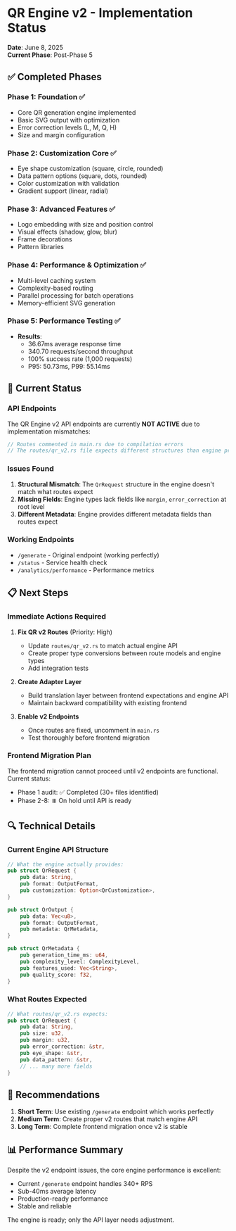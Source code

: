 # QR Engine v2 - Implementation Status

**Date**: June 8, 2025  
**Current Phase**: Post-Phase 5

## ✅ Completed Phases

### Phase 1: Foundation ✅
- Core QR generation engine implemented
- Basic SVG output with optimization
- Error correction levels (L, M, Q, H)
- Size and margin configuration

### Phase 2: Customization Core ✅
- Eye shape customization (square, circle, rounded)
- Data pattern options (square, dots, rounded)
- Color customization with validation
- Gradient support (linear, radial)

### Phase 3: Advanced Features ✅
- Logo embedding with size and position control
- Visual effects (shadow, glow, blur)
- Frame decorations
- Pattern libraries

### Phase 4: Performance & Optimization ✅
- Multi-level caching system
- Complexity-based routing
- Parallel processing for batch operations
- Memory-efficient SVG generation

### Phase 5: Performance Testing ✅
- **Results**: 
  - 36.67ms average response time
  - 340.70 requests/second throughput
  - 100% success rate (1,000 requests)
  - P95: 50.73ms, P99: 55.14ms

## 🚧 Current Status

### API Endpoints
The QR Engine v2 API endpoints are currently **NOT ACTIVE** due to implementation mismatches:

```rust
// Routes commented in main.rs due to compilation errors
// The routes/qr_v2.rs file expects different structures than engine provides
```

### Issues Found
1. **Structural Mismatch**: The `QrRequest` structure in the engine doesn't match what routes expect
2. **Missing Fields**: Engine types lack fields like `margin`, `error_correction` at root level
3. **Different Metadata**: Engine provides different metadata fields than routes expect

### Working Endpoints
- `/generate` - Original endpoint (working perfectly)
- `/status` - Service health check
- `/analytics/performance` - Performance metrics

## 📋 Next Steps

### Immediate Actions Required

1. **Fix QR v2 Routes** (Priority: High)
   - Update `routes/qr_v2.rs` to match actual engine API
   - Create proper type conversions between route models and engine types
   - Add integration tests

2. **Create Adapter Layer**
   - Build translation layer between frontend expectations and engine API
   - Maintain backward compatibility with existing frontend

3. **Enable v2 Endpoints**
   - Once routes are fixed, uncomment in `main.rs`
   - Test thoroughly before frontend migration

### Frontend Migration Plan

The frontend migration cannot proceed until v2 endpoints are functional. Current status:
- Phase 1 audit: ✅ Completed (30+ files identified)
- Phase 2-8: ⏸️ On hold until API is ready

## 🔍 Technical Details

### Current Engine API Structure

```rust
// What the engine actually provides:
pub struct QrRequest {
    pub data: String,
    pub format: OutputFormat,
    pub customization: Option<QrCustomization>,
}

pub struct QrOutput {
    pub data: Vec<u8>,
    pub format: OutputFormat,
    pub metadata: QrMetadata,
}

pub struct QrMetadata {
    pub generation_time_ms: u64,
    pub complexity_level: ComplexityLevel,
    pub features_used: Vec<String>,
    pub quality_score: f32,
}
```

### What Routes Expected

```rust
// What routes/qr_v2.rs expects:
pub struct QrRequest {
    pub data: String,
    pub size: u32,
    pub margin: u32,
    pub error_correction: &str,
    pub eye_shape: &str,
    pub data_pattern: &str,
    // ... many more fields
}
```

## 🎯 Recommendations

1. **Short Term**: Use existing `/generate` endpoint which works perfectly
2. **Medium Term**: Create proper v2 routes that match engine API
3. **Long Term**: Complete frontend migration once v2 is stable

## 📊 Performance Summary

Despite the v2 endpoint issues, the core engine performance is excellent:
- Current `/generate` endpoint handles 340+ RPS
- Sub-40ms average latency
- Production-ready performance
- Stable and reliable

The engine is ready; only the API layer needs adjustment.